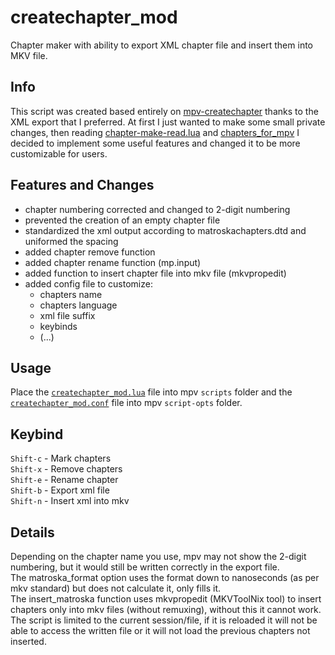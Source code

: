 # createchapter_mod
Chapter maker with ability to export XML chapter file and insert them into MKV file.

## Info
This script was created based entirely on [mpv-createchapter](https://github.com/shinchiro/mpv-createchapter) thanks to the XML export that I preferred. At first I just wanted to make some small private changes, then reading [chapter-make-read.lua](https://github.com/dyphire/mpv-scripts?tab=readme-ov-file#chapter-make-readlua) and [chapters_for_mpv](https://github.com/mar04/chapters_for_mpv) I decided to implement some useful features and changed it to be more customizable for users.

## Features and Changes
* chapter numbering corrected and changed to 2-digit numbering
* prevented the creation of an empty chapter file
* standardized the xml output according to matroskachapters.dtd and uniformed the spacing
* added chapter remove function
* added chapter rename function (mp.input)
* added function to insert chapter file into mkv file (mkvpropedit)
* added config file to customize:
	* chapters name
	* chapters language
	* xml file suffix
	* keybinds
	* (...)

## Usage
Place the [`createchapter_mod.lua`](https://github.com/Lc4B/mpv-createchapter_mod/raw/master/createchapter_mod.lua) file into mpv `scripts` folder and the [`createchapter_mod.conf`](https://github.com/Lc4B/mpv-createchapter_mod/raw/master/createchapter_mod.conf) file into mpv `script-opts` folder.

## Keybind
`Shift-c` - Mark chapters  
`Shift-x` - Remove chapters  
`Shift-e` - Rename chapter  
`Shift-b` - Export xml file  
`Shift-n` - Insert xml into mkv  

## Details
Depending on the chapter name you use, mpv may not show the 2-digit numbering, but it would still be written correctly in the export file.  
The matroska_format option uses the format down to nanoseconds (as per mkv standard) but does not calculate it, only fills it.  
The insert_matroska function uses mkvpropedit (MKVToolNix tool) to insert chapters only into mkv files (without remuxing), without this it cannot work.  
The script is limited to the current session/file, if it is reloaded it will not be able to access the written file or it will not load the previous chapters not inserted.  
